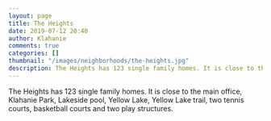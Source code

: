 ```yaml
---
layout: page
title: The Heights
date: 2019-07-12 20:40
author: Klahanie
comments: true
categories: []
thumbnail: "/images/neighborhoods/the-heights.jpg"
description: The Heights has 123 single family homes. It is close to the main office, Klahanie Park, Lakeside pool, Yellow Lake, Yellow Lake trail, two tennis courts, basketball courts and two play structures.
---
```

The Heights has 123 single family homes. It is close to the main office, Klahanie Park, Lakeside pool, Yellow Lake, Yellow Lake trail, two tennis courts, basketball courts and two play structures.

<object type="image/svg+xml" data="/images/neighborhoods/the-heights.svg" class="img-fluid"/>
